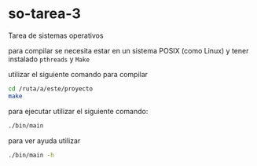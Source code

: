 # so-tarea-3
Tarea de sistemas operativos

para compilar se necesita estar en un sistema POSIX (como Linux) y tener instalado `pthreads` y `Make`

utilizar el siguiente comando para compilar
```bash
cd /ruta/a/este/proyecto
make
```

para ejecutar utilizar el siguiente comando:
```bash
./bin/main
```

para ver ayuda utilizar
```bash
./bin/main -h
```